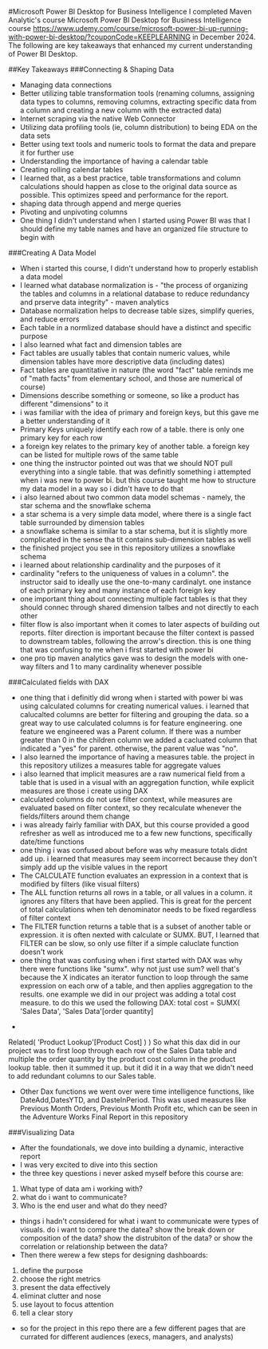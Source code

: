 #Microsoft Power BI Desktop for Business Intelligence
I completed Maven Analytic's course Microsoft Power BI Desktop for Business Intelligence course <https://www.udemy.com/course/microsoft-power-bi-up-running-with-power-bi-desktop/?couponCode=KEEPLEARNING> in December 2024. The following are key takeaways that enhanced my current understanding of Power BI Desktop.

##Key Takeaways
###Connecting & Shaping Data
- Managing data connections
- Better utilizing table transformation tools (renaming columns, assigning data types to columns, removing columns, extracting specific data from a column and creating a new column with the extracted data)
- Internet scraping  via the native Web Connector
- Utilizing data profiling tools (ie, column distribution) to being EDA on the data sets
- Better using text tools and numeric tools to format the data and prepare it for further use
- Understanding the importance of having a calendar table
- Creating rolling calendar tables
- I learned that, as a best practice, table transformations and column calculations should happen as close to the original data source as possible. This optimizes speed and performance for the report.
- shaping data through append and merge queries
- Pivoting and unpivoting columns 
- One thing I didn't understand when I started using Power BI was that I should define my table names and have an organized file structure to begin with

###Creating A Data Model
- When i started this course, I didn't understand how to properly establish a data model
- I learned what database normalization is - "the process of organizing the tables and columns in a relational database to reduce redundancy and prserve data integrity" - maven analytics
- Database normalization helps to decrease table sizes, simplify queries, and reduce errors
- Each table in a normlized database should have a distinct and specific purpose
- I also learned what fact and dimension tables are
- Fact tables are usually tables that contain numeric values, while dimension tables have more descriptive data (including dates)
- Fact tables are quantitative in nature (the word "fact" table reminds me of "math facts" from elementary school, and those are numerical of course)
- Dimensions describe something or someone, so like a product has different "dimensions" to it
- i was familiar with the idea of primary and foreign keys, but this gave me a better understanding of it
- Primary Keys uniquely identify each row of a table. there is only one primary key for each row
- a foreign key relates to the primary key of another table. a foreign key can be listed for multiple rows of the same table
- one thing the instructor pointed out was that we should NOT pull everything into a single table. that was definitly something i attempted when i was new to power bi. but this course taught me how to structure my data model in a way so i didn't have to do that
- i also learned about two common data model schemas - namely, the star schema and the snowflake schema
- a star schema is a very simple data model, where there is a single fact table surrounded by dimension tables
- a snowflake schema is similar to a star schema, but it is slightly more complicated in the sense tha tit contains sub-dimension tables as well
- the finished project you see in this repository utilizes a snowflake schema
- i learned about relationship cardinality and the purposes of it
- cardinality "refers to the uniqueness of values in a column". the instructor said to ideally use the one-to-many cardinalyt. one instance of each primary key and many instance of each foreign key
- one important thing about connecting multiple fact tables is that they should connec through shared dimension talbes and not directly to each other
- filter flow is also important when it comes to later aspects of building out reports. filter direction is important because the filter context is passed to downstream tables, following the arrow's direction. this is one thing that was confusing to me when i first started with power bi
- one pro tip maven analytics gave was to design the models with one-way filters and 1 to many cardinality whenever possible


###Calculated fields with DAX
- one thing that i definitly did wrong when i started with power bi was using calculated columns for creating numerical values. i learned that calucalted columns are better for filtering and grouping the data. so a great way to use calculated columns is for feature engineering. one feature we engineered was a Parent column. If there was a number greater than 0 in the children column we added a cacluated column that indicated a "yes" for parent. otherwise, the parent value was "no".
- I also learned the importance of having a measures table. the project in this repository utilizes a measures table for aggregate values
- i also learned that implicit measures are a raw numerical field from a table that is used in a visual with an aggregation function, while explicit measures are those i create using DAX
- calculated columns do not use filter context, while measures are evaluated based on filter context, so they recalculate whenever the fields/filters around them change
- i was already fairly familiar with DAX, but this course provided a good refresher as well as introduced me to a few new functions, specifically date/time functions
- one thing i was confused about before was why measure totals didnt add up. i learned that measures may seem incorrect because they don't simply add up the visible values in the report
- The CALCULATE function evaluates an expression in a context that is modified by filters (like visual filters)
- The ALL function returns all rows in a table, or all values in a column. it ignores any filters that have been applied. This is great for the percent of total calculations when teh denominator needs to be fixed regardless of filter context
- The FILTER function returns a table that is a subset of another table or expression. it is often nexted with calculate or SUMX. BUT, I learned that FILTER can be slow, so only use filter if a simple caluclate function doesn't work
- one thing that was confusing when i first started with DAX was why there were functions like "sumx". why not just use sum? well that's because the X indicates an iterator function to loop through the same expression on each orw of a table, and then applies aggregation to the results. one example we did in our project was adding a total cost measure. to do this we used the following DAX:
  total cost = 
SUMX(
  'Sales Data',
'Sales Data'[order quantity]
*
Related(
'Product Lookup'[Product Cost]
)
)
So what this dax did in our project was to first loop through each row of the Sales Data table and multiple the order quantity by the product cost column in the product lookup table. then it summed it up. but it did it in a way that we didn't need to add redundant columns to our Sales table. 

- Other Dax functions we went over were time intelligence functions, like DateAdd,DatesYTD, and DasteInPeriod. This was used measures like Previous Month Orders, Previous Month Profit etc, which can be seen in the Adventure Works Final Report in this repository


###Visualizing Data
- After the foundationals, we dove into building a dynamic, interactive report
- I was very excited to dive into this section
- the three key questions i never asked myself before this course are:
1. What type of data am i working with?
2. what do i want to communicate?
3. Who is the end user and what do they need?
- things i hadn't considered for what i want to communicate were types of visuals. do i want to compare the datea? show the break down or composition of the data? show the distrubiton of the data? or show the correlation or relationship between the data?
- Then there werew a few steps for designing dashboards:
1. define the purpose
2. choose the right metrics
3. present the data effectively
4. eliminat clutter and nose
5. use layout to focus attention
6. tell a clear story
- so for the project in this repo there are a few different pages that are currated for different audiences (execs, managers, and analysts)
